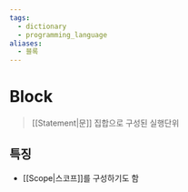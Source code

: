 ```yaml
---
tags:
  - dictionary
  - programming_language
aliases:
  - 블록
---
```

# Block
> [[Statement|문]] 집합으로 구성된 실행단위
## 특징
+ [[Scope|스코프]]를 구성하기도 함
